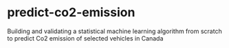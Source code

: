 # predict-co2-emission
Building and validating a statistical machine learning algorithm from scratch to predict Co2 emission of selected vehicles in Canada
